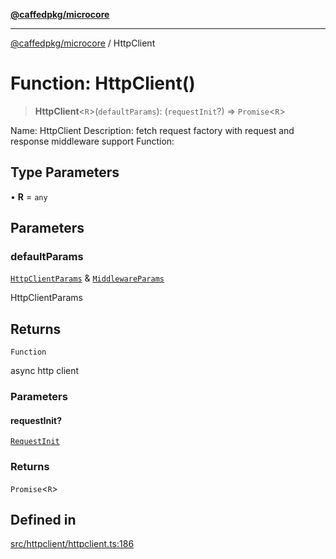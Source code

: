 [**@caffedpkg/microcore**](../README.md)

***

[@caffedpkg/microcore](../globals.md) / HttpClient

# Function: HttpClient()

> **HttpClient**\<`R`\>(`defaultParams`): (`requestInit`?) => `Promise`\<`R`\>

Name: HttpClient
Description: fetch request factory with request and response middleware support
Function:

## Type Parameters

• **R** = `any`

## Parameters

### defaultParams

[`HttpClientParams`](../type-aliases/HttpClientParams.md) & [`MiddlewareParams`](../type-aliases/MiddlewareParams.md)

HttpClientParams

## Returns

`Function`

async http client

### Parameters

#### requestInit?

[`RequestInit`](../type-aliases/RequestInit.md)

### Returns

`Promise`\<`R`\>

## Defined in

[src/httpclient/httpclient.ts:186](https://github.com/caffed/microcore/blob/3444f5042af4893783a848f270124aa74f8db032/src/httpclient/httpclient.ts#L186)
